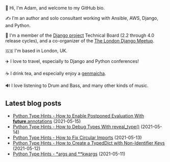 <p>
  👋 Hi, I'm Adam, and welcome to my GitHub bio.
</p>
<p>
  ✍️ I'm an author and solo consultant working with Ansible, AWS, Django, and Python.
</p>
<p>
  🦄 I'm a member of the <a href="https://www.djangoproject.com/foundation/teams/">Django project</a> Technical Board (2.2 through 4.0 release cycles),
  and a co-organizer of the <a href="https://www.djangolondon.com/">The London Django Meetup</a>.
</p>
<p>
  🇬🇧 I'm based in London, UK.
</p>
<p>
  ✈️ I love to travel, especially to Django and Python conferences!
</p>
<p>
  ☕️ I drink tea, and especially enjoy a <a href="https://en.wikipedia.org/wiki/Genmaicha">genmaicha</a>.
</p>
<p>
  🔊 I love listening to Drum and Bass, and many other kinds of music.
</p>

## Latest blog posts

* [Python Type Hints - How to Enable Postponed Evaluation With __future__.annotations](https://adamj.eu/tech/2021/05/15/python-type-hints-future-annotations/) (2021-05-15)
* [Python Type Hints - How to Debug Types With reveal_type()](https://adamj.eu/tech/2021/05/14/python-type-hints-how-to-debug-types-with-reveal-type/) (2021-05-14)
* [Python Type Hints - How to Fix Circular Imports](https://adamj.eu/tech/2021/05/13/python-type-hints-how-to-fix-circular-imports/) (2021-05-13)
* [Python Type Hints - How to Create a TypedDict with Non-Identifier Keys](https://adamj.eu/tech/2021/05/12/python-type-hints-how-to-create-a-typeddict-with-non-identifier-keys/) (2021-05-12)
* [Python Type Hints - *args and **kwargs](https://adamj.eu/tech/2021/05/11/python-type-hints-args-and-kwargs/) (2021-05-11)